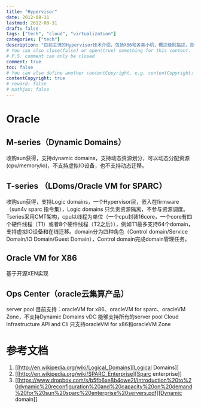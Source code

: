 ```yaml
---
title: "Hypervisor"
date: 2012-08-31
lastmod: 2012-08-31
draft: false
tags: ["tech", "cloud", "virtualization"]
categories: ["tech"]
description: "目前主流的Hypervisor技术介绍，包括X86和各类小机，概述级别描述，具体技术细节可以参看参考章节或者搜索相关网络知识。"
# You can also close(false) or open(true) something for this content.
# P.S. comment can only be closed
comment: true
toc: false
# You can also define another contentCopyright. e.g. contentCopyright: "This is another copyright."
contentCopyright: true
# reward: false
# mathjax: false
---
```


# Oracle
## M-series（Dynamic Domains）
收购sun获得，支持dynamic domains，支持动态资源划分，可以动态分配资源(cpu/memory/io)，不支持虚拟IO设备，也不支持动态迁移。
## T-series （LDoms/Oracle VM for SPARC）
收购sun获得，支持Logic domains，一个Hypervisor层，嵌入在firmware（sun4v sparc 指令集），Logic domains 只负责资源隔离，不参与资源调度。Tseries采用CMT架构，cpu以线程为单位（一个cpu封装16core，一个core有四个硬件线程（T1）或者8个硬件线程（T2之后）），例如T1最多支持64个domain，支持虚拟IO设备和在线迁移。domain分为四种角色（Control domain/Service Domain/IO Domain/Guest Domain），Control domain完成domain管理任务。
## Oracle VM for X86
基于开源XEN实现
## Ops Center（oracle云集算产品）
server pool 目前支持：oracleVM for x86、oracleVM for sparc、oracleVM Zone，不支持Dynamic Domains
vDC 能够支持所有的server pool
Cloud Infrastructure API and Cli 只支持oracleVM for x86和oracleVM Zone

# 参考文档
1. [[http://en.wikipedia.org/wiki/Logical_Domains][Logical Domains]]
2. [[http://en.wikipedia.org/wiki/SPARC_Enterprise][Sparc enterprise]]
3. [[https://www.dropbox.com/s/b5fb6xe8b4owe2l/Introduction%20to%20dynamic%20reconfiguration%20and%20capacity%20on%20demand%20for%20sun%20sparc%20enterprise%20servers.pdf][Dynamic domain]]
